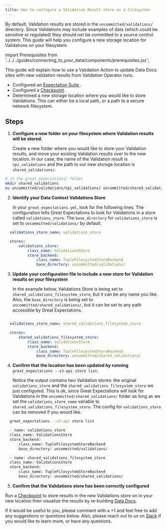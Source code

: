 ```yaml
---
title: How to configure a Validation Result store on a filesystem
---
```


By default, Validation results are stored in the ``uncommitted/validations/`` directory.  Since Validations may include examples of data (which could be sensitive or regulated) they should not be committed to a source control system.  This guide will help you configure a new storage location for Validations on your filesystem.

import Prerequisites from '../../../guides/connecting_to_your_data/components/prerequisites.jsx';

This guide will explain how to use a Validation Action to update Data Docs sites with new validation results from Validation Operator runs.

<Prerequisites>

 - Configured an [Expectation Suite ](../../../tutorials/getting-started/create-your-first-expectations).
 - Configured a [Checkpoint](../../../guides/validation/checkpoints/how-to-create-a-new-checkpoint).
 - Determined a new storage location where you would like to store Validations. This can either be a local path, or a path to a secure network filesystem.

</Prerequisites>

Steps
-----

1. **Configure a new folder on your filesystem where Validation results will be stored.**

    Create a new folder where you would like to store your Validation results, and move your existing Validation results over to the new location. In our case, the name of the Validation result is ``npi_validations`` and the path to our new storage location is ``shared_validations/``.

```bash
# in the great_expectations/ folder
mkdir shared_validations
mv uncommitted/validations/npi_validations/ uncommitted/shared_validations/
```

2. **Identify your Data Context Validations Store**

    In your ``great_expectations.yml``, look for the following lines.  The configuration tells Great Expectations to look for Validations in a store called ``validations_store``. The ``base_directory`` for ``validations_store`` is set to ``uncommitted/validations/`` by default.

```yaml
  validations_store_name: validations_store

  stores:
      validations_store:
          class_name: ValidationsStore
          store_backend:
              class_name: TupleFilesystemStoreBackend
              base_directory: uncommitted/validations/
```

3. **Update your configuration file to include a new store for Validation results on your filesystem**

    In the example below, Validations Store is being set to ``shared_validations_filesystem_store``, but it can be any name you like.  Also, the ``base_directory`` is being set to ``uncommitted/shared_validations/``, but it can be set to any path accessible by Great Expectations.

```yaml

  validations_store_name: shared_validations_filesystem_store

  stores:
      shared_validations_filesystem_store:
          class_name: ValidationsStore
          store_backend:
              class_name: TupleFilesystemStoreBackend
              base_directory: uncommitted/shared_validations/
```

4. **Confirm that the location has been updated by running** ``great_expectations --v3-api store list``.

    Notice the output contains two Validation stores: the original ``validations_store`` and the ``shared_validations_filesystem_store`` we just configured.  This is ok, since Great Expectations will look for Validations in the ``uncommitted/shared_validations/`` folder as long as we set the ``validations_store_name`` variable to ``shared_validations_filesystem_store``. The config for ``validations_store`` can be removed if you would like.

```bash
  great_expectations --v3-api store list

  - name: validations_store
  class_name: ValidationsStore
  store_backend:
      class_name: TupleFilesystemStoreBackend
      base_directory: uncommitted/validations/

  - name: shared_validations_filesystem_store
  class_name: ValidationsStore
  store_backend:
      class_name: TupleFilesystemStoreBackend
      base_directory: uncommitted/shared_validations/
```


5. **Confirm that the Validations store has been correctly configured**

Run a [Checkpoint](../../../tutorials/getting-started/validate-your-data.md) to store results in the new Validations store on in your new location then visualize the results by re-building [Data Docs](../../../tutorials/getting-started/check-out-data-docs.md).


If it would be useful to you, please comment with a +1 and feel free to add any suggestions or questions below.  Also, please reach out to us on [Slack](https://greatexpectations.io/slack) if you would like to learn more, or have any questions.
